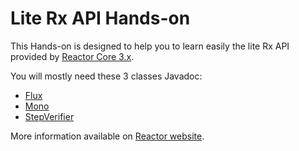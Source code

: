 # Lite Rx API Hands-on

This Hands-on is designed to help you to learn easily the lite Rx API provided by [Reactor Core 3.x](https://github.com/reactor/reactor-core/).

You will mostly need these 3 classes Javadoc:

 - [Flux](http://projectreactor.io/docs/core/release/api/reactor/core/publisher/Flux.html)
 - [Mono](http://projectreactor.io/docs/core/release/api/reactor/core/publisher/Mono.html)
 - [StepVerifier](http://projectreactor.io/docs/test/release/api/reactor/test/StepVerifier.html)

More information available on [Reactor website](http://projectreactor.io).
